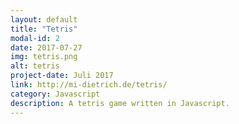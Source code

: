 ```yaml
---
layout: default
title: "Tetris"
modal-id: 2
date: 2017-07-27
img: tetris.png
alt: tetris
project-date: Juli 2017
link: http://mi-dietrich.de/tetris/
category: Javascript
description: A tetris game written in Javascript.
---
```

